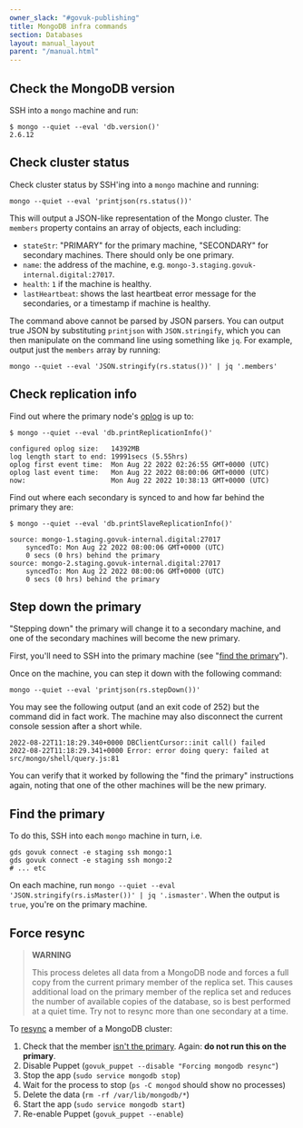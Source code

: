 ```yaml
---
owner_slack: "#govuk-publishing"
title: MongoDB infra commands
section: Databases
layout: manual_layout
parent: "/manual.html"
---
```


## Check the MongoDB version

SSH into a `mongo` machine and run:

```
$ mongo --quiet --eval 'db.version()'
2.6.12
```

## Check cluster status

Check cluster status by SSH'ing into a `mongo` machine and running:

```
mongo --quiet --eval 'printjson(rs.status())'
```

This will output a JSON-like representation of the Mongo cluster. The `members` property contains an array of objects, each including:

- `stateStr`: "PRIMARY" for the primary machine, "SECONDARY" for secondary machines. There should only be one primary.
- `name`: the address of the machine, e.g. `mongo-3.staging.govuk-internal.digital:27017`.
- `health`: `1` if the machine is healthy.
- `lastHeartbeat`: shows the last heartbeat error message for the secondaries, or a timestamp if machine is healthy.

The command above cannot be parsed by JSON parsers. You can output true JSON by substituting `printjson` with `JSON.stringify`, which you can then manipulate on the command line using something like `jq`. For example, output just the `members` array by running:

```
mongo --quiet --eval 'JSON.stringify(rs.status())' | jq '.members'
```

## Check replication info

Find out where the primary node's [oplog](http://docs.mongodb.org/manual/core/replica-set-oplog/) is up to:

```
$ mongo --quiet --eval 'db.printReplicationInfo()'

configured oplog size:   14392MB
log length start to end: 19991secs (5.55hrs)
oplog first event time:  Mon Aug 22 2022 02:26:55 GMT+0000 (UTC)
oplog last event time:   Mon Aug 22 2022 08:00:06 GMT+0000 (UTC)
now:                     Mon Aug 22 2022 10:38:13 GMT+0000 (UTC)
```

Find out where each secondary is synced to and how far behind the primary they are:

```
$ mongo --quiet --eval 'db.printSlaveReplicationInfo()'

source: mongo-1.staging.govuk-internal.digital:27017
    syncedTo: Mon Aug 22 2022 08:00:06 GMT+0000 (UTC)
    0 secs (0 hrs) behind the primary
source: mongo-2.staging.govuk-internal.digital:27017
    syncedTo: Mon Aug 22 2022 08:00:06 GMT+0000 (UTC)
    0 secs (0 hrs) behind the primary
```

## Step down the primary

"Stepping down" the primary will change it to a secondary machine, and one of the secondary machines will become the new primary.

First, you'll need to SSH into the primary machine (see "[find the primary](#find-the-primary)").

Once on the machine, you can step it down with the following command:

```
mongo --quiet --eval 'printjson(rs.stepDown())'
```

You may see the following output (and an exit code of 252) but the command did in fact work. The machine may also disconnect the current console session after a short while.

```
2022-08-22T11:18:29.340+0000 DBClientCursor::init call() failed
2022-08-22T11:18:29.341+0000 Error: error doing query: failed at src/mongo/shell/query.js:81
```

You can verify that it worked by following the "find the primary" instructions again, noting that one of the other machines will be the new primary.

## Find the primary

To do this, SSH into each `mongo` machine in turn, i.e.

```
gds govuk connect -e staging ssh mongo:1
gds govuk connect -e staging ssh mongo:2
# ... etc
```

On each machine, run `mongo --quiet --eval 'JSON.stringify(rs.isMaster())' | jq '.ismaster'`.
When the output is `true`, you're on the primary machine.

## Force resync

> **WARNING**
>
> This process deletes all data from a MongoDB node and forces a full
> copy from the current primary member of the replica set. This causes
> additional load on the primary member of the replica set and reduces the
> number of available copies of the database, so is best performed at a quiet
> time. Try not to resync more than one secondary at a time.

To [resync](https://docs.mongodb.org/v2.4/tutorial/resync-replica-set-member/) a member of a MongoDB cluster:

1. Check that the member [isn't the primary](#find-the-primary). Again: **do not run this on the primary**.
1. Disable Puppet (`govuk_puppet --disable "Forcing mongodb resync"`)
1. Stop the app (`sudo service mongodb stop`)
1. Wait for the process to stop (`ps -C mongod` should show no processes)
1. Delete the data (`rm -rf /var/lib/mongodb/*`)
1. Start the app (`sudo service mongodb start`)
1. Re-enable Puppet (`govuk_puppet --enable`)
